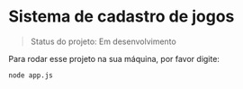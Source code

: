 # Sistema de cadastro de jogos

> Status do projeto: Em desenvolvimento

Para rodar esse projeto na sua máquina, por favor digite:
 ```
 node app.js
 
 ```
